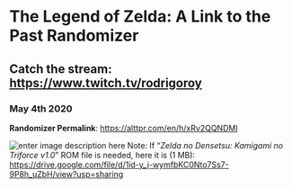# The Legend of Zelda: A Link to the Past Randomizer

## Catch the stream: https://www.twitch.tv/rodrigoroy

### May 4th 2020

**Randomizer Permalink**: https://alttpr.com/en/h/xRv2QQNDMl

![enter image description here](https://steemitimages.com/p/5bEGgqZEHBMerzwEmRhqTWxx55L1ey1GVucozRn5Q7ehVoRyZT4mffjijoRBEE57Zeuq1jY2KfhtgdRh6sCd3uRoc6rPp4NZ)
Note: If “_Zelda no Densetsu: Kamigami no Triforce v1.0_” ROM file is needed, here it is (1 MB): https://drive.google.com/file/d/1id-y_j-wymfbKC0Nto7Ss7-9P8h_uZbH/view?usp=sharing

<!--stackedit_data:
eyJoaXN0b3J5IjpbLTExOTczNDA5MTIsLTE5MzM1NTg3ODEsLT
E1MTEyMzIxNjYsLTg1MzAzMDA3NiwyMzE2NzQ4NDVdfQ==
-->